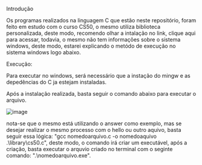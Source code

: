Introdução

Os programas realizados na linguagem C que estão neste repositório, foram feito em estudo com o curso CS50, o mesmo utiliza biblioteca personalizada, deste modo, recomendo olhar a intalação no link, clique aqui para acessar, todavia, o mesmo não tem informações sobre o sistema windows, deste modo, estarei explicando o metódo de execução no sistema windows logo abaixo.

Execução:

Para executar no windows, será necessário que a instação do mingw e as depedências do C ja estejam instaladas.

Após a instalação realizada, basta seguir o comando abaixo para executar o arquivo.

![image](https://github.com/RodrigoArgenton/CS50/assets/62083180/abe85357-a2bf-4ee0-89e9-3b700db9b078)

nota-se que o mesmo está utilizando o answer como exemplo, mas se desejar realizar o mesmo processo com o hello ou outro aquivo, basta seguir essa lógica: "gcc nomedoarquivo.c -o nomedoaquivo .\library\cs50.c", deste modo, o comando irá criar um executável, após a criação, basta executar o arquvio criado no terminal com o seginte comando: ".\nomedoarquivo.exe".
